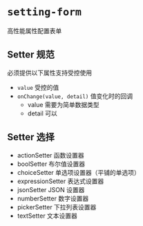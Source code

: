 # `setting-form`

高性能属性配置表单

## Setter 规范

必须提供以下属性支持受控使用

- `value` 受控的值
- `onChange(value, detail)` 值变化时的回调
  - value 需要为简单数据类型
  - detail 可以

## Setter 选择

- actionSetter 函数设置器
- boolSetter 布尔值设置器
- choiceSetter 单选项设置器（平铺的单选项）
- expressionSetter 表达式设置器
- jsonSetter JSON 设置器
- numberSetter 数字设置器
- pickerSetter 下拉列表设置器
- textSetter 文本设置器
